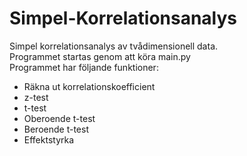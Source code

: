 # Simpel-Korrelationsanalys
Simpel korrelationsanalys av tvådimensionell data.  
Programmet startas genom att köra main.py  
Programmet har följande funktioner:  
- Räkna ut korrelationskoefficient  
- z-test  
- t-test  
- Oberoende t-test  
- Beroende t-test
- Effektstyrka